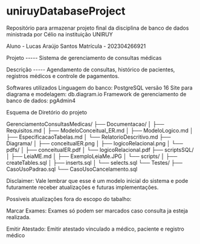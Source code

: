 # uniruyDatabaseProject
Repositório para armazenar projeto final da disciplina de banco de dados ministrada por Célio na instituição UNIRUY

Aluno - Lucas Araújo Santos
Matrícula - 202304266921

Projeto -----
  Sistema de gerenciamento de consultas médicas

Descrição -----
  Agendamento de consultas, histórico de pacientes, registros médicos e controle de pagamentos.

Softwares utilizados
  Linguagem do banco: PostgreSQL versão 16
  Site para diagrama e modelagem: db.diagram.io
  Framework de gerenciamento de banco de dados: pgAdmin4

Esquema de Diretório do projeto

  GerenciamentoConsultasMedicas/
  ├── Documentacao/
  │   ├── Requisitos.md
  │   ├── ModeloConceitual_ER.md
  │   ├── ModeloLogico.md
  │   ├── EspecificacaoTabelas.md
  │   └── RelatorioDescritivo.md
  ├── Diagrama/
  │   ├── conceitualER.png
  │   ├── logicoRelacional.png
  │   └── pdfs/
  │       ├── conceitualER.pdf
  │       └── logicoRelacional.pdf
  ├── scriptsSQL/
  │   ├── LeiaME.md
  │   ├── ExemploLeiaMe.JPG
  │   └── scripts/
  │       ├── createTables.sql
  │       ├── inserts.sql
  │       └── selects.sql
  └── Testes/
      ├── CasoUsoPadrao.sql
      └── CasoUsoCancelamento.sql


Disclaimer: Vale lembrar que esse é um modelo inicial do sistema e pode futuramente receber atualizações e futuras implementações.

Possiveis atualizações fora do escopo do tabalho:

  Marcar Exames:
    Exames só podem ser marcados caso consulta ja esteja realizada.

  Emitir Atestado:
    Emitir atestado vinculado a médico, paciente e registro médico
